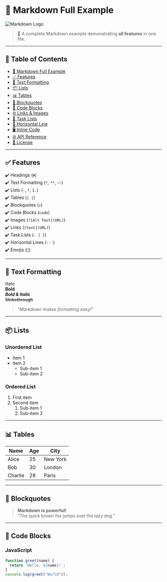 # 🌟 Markdown Full Example

![Markdown Logo](https://via.placeholder.com/150 "Markdown Logo")

> 📌 A complete Markdown example demonstrating **all features** in one file.

---

## 📜 Table of Contents
- [🌟 Markdown Full Example](#-markdown-full-example)
- [✅ Features](#-features)
- [📌 Text Formatting](#-text-formatting)
- [📦 Lists](#-lists)
- [📊 Tables](#-tables)
- [📜 Blockquotes](#-blockquotes)
- [🚀 Code Blocks](#-code-blocks)
- [🌐 Links & Images](#-links--images)
- [📑 Task Lists](#-task-lists)
- [📌 Horizontal Line](#-horizontal-line)
- [🖥️ Inline Code](#️-inline-code)
- [🌐 API Reference](#-api-reference)
- [📝 License](#-license)

---

## ✅ Features
✔️ Headings (`#`)  
✔️ Text Formatting (`*`, `**`, `~~`)  
✔️ Lists (`-`, `*`, `1.`)  
✔️ Tables (`| |`)  
✔️ Blockquotes (`>`)  
✔️ Code Blocks (```code```)  
✔️ Images (`![Alt Text](URL)`)  
✔️ Links (`[text](URL)`)  
✔️ Task Lists (`- [ ]`)  
✔️ Horizontal Lines (`---`)  
✔️ Emojis (`🚀`)  

---

## 📌 Text Formatting

*Italic*  
**Bold**  
***Bold & Italic***  
~~Strikethrough~~  

> _"Markdown makes formatting easy!"_

---

## 📦 Lists

### **Unordered List**
- Item 1
- Item 2  
  - Sub-item 1  
  - Sub-item 2  

### **Ordered List**
1. First item  
2. Second item  
   1. Sub-item 1  
   2. Sub-item 2  

---

## 📊 Tables

| Name      | Age | City       |
|-----------|----|------------|
| Alice     | 25 | New York   |
| Bob       | 30 | London     |
| Charlie   | 28 | Paris      |

---

## 📜 Blockquotes

> **Markdown is powerful!**  
> "The quick brown fox jumps over the lazy dog."

---

## 🚀 Code Blocks

### **JavaScript**
```js
function greet(name) {
  return `Hello, ${name}!`;
}
console.log(greet("World"));
